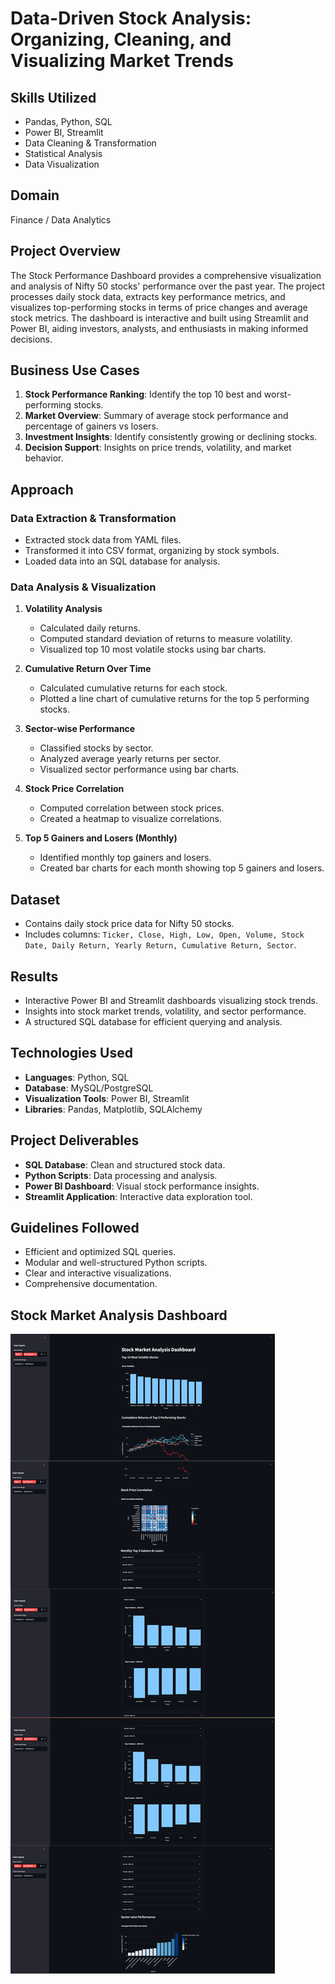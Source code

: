 # Data-Driven Stock Analysis: Organizing, Cleaning, and Visualizing Market Trends

## Skills Utilized
- Pandas, Python, SQL
- Power BI, Streamlit
- Data Cleaning & Transformation
- Statistical Analysis
- Data Visualization

## Domain
Finance / Data Analytics

## Project Overview
The Stock Performance Dashboard provides a comprehensive visualization and analysis of Nifty 50 stocks' performance over the past year. The project processes daily stock data, extracts key performance metrics, and visualizes top-performing stocks in terms of price changes and average stock metrics. The dashboard is interactive and built using Streamlit and Power BI, aiding investors, analysts, and enthusiasts in making informed decisions.

## Business Use Cases
1. **Stock Performance Ranking**: Identify the top 10 best and worst-performing stocks.
2. **Market Overview**: Summary of average stock performance and percentage of gainers vs losers.
3. **Investment Insights**: Identify consistently growing or declining stocks.
4. **Decision Support**: Insights on price trends, volatility, and market behavior.

## Approach
### Data Extraction & Transformation
- Extracted stock data from YAML files.
- Transformed it into CSV format, organizing by stock symbols.
- Loaded data into an SQL database for analysis.

### Data Analysis & Visualization
1. **Volatility Analysis**
   - Calculated daily returns.
   - Computed standard deviation of returns to measure volatility.
   - Visualized top 10 most volatile stocks using bar charts.

2. **Cumulative Return Over Time**
   - Calculated cumulative returns for each stock.
   - Plotted a line chart of cumulative returns for the top 5 performing stocks.

3. **Sector-wise Performance**
   - Classified stocks by sector.
   - Analyzed average yearly returns per sector.
   - Visualized sector performance using bar charts.

4. **Stock Price Correlation**
   - Computed correlation between stock prices.
   - Created a heatmap to visualize correlations.

5. **Top 5 Gainers and Losers (Monthly)**
   - Identified monthly top gainers and losers.
   - Created bar charts for each month showing top 5 gainers and losers.

## Dataset
- Contains daily stock price data for Nifty 50 stocks.
- Includes columns: `Ticker, Close, High, Low, Open, Volume, Stock Date, Daily Return, Yearly Return, Cumulative Return, Sector`.

## Results
- Interactive Power BI and Streamlit dashboards visualizing stock trends.
- Insights into stock market trends, volatility, and sector performance.
- A structured SQL database for efficient querying and analysis.

## Technologies Used
- **Languages**: Python, SQL
- **Database**: MySQL/PostgreSQL
- **Visualization Tools**: Power BI, Streamlit
- **Libraries**: Pandas, Matplotlib, SQLAlchemy

## Project Deliverables
- **SQL Database**: Clean and structured stock data.
- **Python Scripts**: Data processing and analysis.
- **Power BI Dashboard**: Visual stock performance insights.
- **Streamlit Application**: Interactive data exploration tool.

## Guidelines Followed
- Efficient and optimized SQL queries.
- Modular and well-structured Python scripts.
- Clear and interactive visualizations.
- Comprehensive documentation.

## Stock Market Analysis Dashboard  

![Stock Market Analysis](https://github.com/SridharOG18/Data-Driven-Stock-Analysis/blob/main/StockIMG.png)

